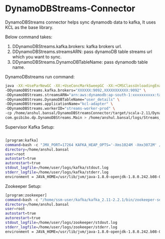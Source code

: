 # DynamoDBStreams-Connector

DynamoDBStreams connector helps sync dynamodb data to kafka, It uses KCL as the base library. 

Below command takes:
1. DDynamoDBStreams.kafka.brokers: kafka brokers url.
2. DDynamoDBStreams.streamsARN: pass dynamoDB table streams url which you want to sync.
3. DDynamoDBStreams.DynamoDBTableName: pass dynamodb table name. 

DynamoDBstreams run command: 

```bash
java -XX:+UseParNewGC -XX:+UseConcMarkSweepGC -XX:+CMSClassUnloadingEnabled -XX:+CMSScavengeBeforeRemark -XX:+DisableExplicitGC -Djava.awt.headless=true -Xmx3g -Xms1g -DDynamoDBStreams.kafka.write-topic="user_details" \
-DDynamoDBStreams.kafka.brokers="XXXXXX:9092,XXXXXXXXXXX:9092" \
-DDynamoDBStreams.streamsARN="arn:aws:dynamodb:ap-south-1:xxxxxxxxxx:table/user_details/stream/2020-04-02T11:58:53.435" \
-DDynamoDBStreams.DynamoDBTableName="user_details" \
-DDynamoDBStreams.applicationName="kcl-adapter" \
-DDynamoDBStreams.workerID="streams-worker-prod" \
-cp /home/anshul.bansal/DynamoDBStreamsConnector/target/scala-2.11/DynamoDBStreams-Connector-assembly-0.1.jar \
com.goibibo.dp.DynamoDBStreams.Main > /home/anshul.bansal/logs/Streams_covid_user_details_$(date '+%Y%m%d-%H').logs 2>&1
```

Supervisor Kafka Setup:
```bash

[program:kafka]
command=bash -c "JMX_PORT=17264 KAFKA_HEAP_OPTS='-Xms1024M -Xmx3072M' /home/ssm-user/kafka/kafka_2.11-2.2.1/bin/kafka-server-start.sh /home/user/kafka/kafka_2.11-2.2.1/config/server.properties"
directory=/home/anshul.bansal
user=root
autostart=true
autorestart=true
stdout_logfile=/home/user/logs/kafka/stdout.log
stderr_logfile=/home/user/logs/kafka/stderr.log
environment = JAVA_HOME=/usr/lib/jvm/java-1.8.0-openjdk-1.8.0.242.b08-0.amzn2.0.1.x86_64
```


Zookeeper Setup:
```bash
[program:zookeeper]
command=bash -c "/home/ssm-user/kafka/kafka_2.11-2.2.1/bin/zookeeper-server-start.sh /home/ssm-user/kafka/kafka_2.11-2.2.1/config/zookeeper.properties"
directory=/home/anshul.bansal
user=root
autostart=true
autorestart=true
stdout_logfile=/home/user/logs/zookeeper/stdout.log
stderr_logfile=/home/user/logs/zookeeper/stderr.log
environment = JAVA_HOME=/usr/lib/jvm/java-1.8.0-openjdk-1.8.0.242.b08-0.amzn2.0.1.x86_64
```
